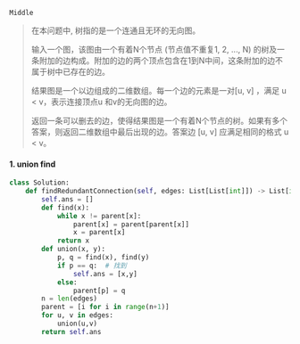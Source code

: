 `Middle`

> 在本问题中, 树指的是一个连通且无环的无向图。
>
> 输入一个图，该图由一个有着N个节点 (节点值不重复1, 2, ..., N) 的树及一条附加的边构成。附加的边的两个顶点包含在1到N中间，这条附加的边不属于树中已存在的边。
>
> 结果图是一个以边组成的二维数组。每一个边的元素是一对[u, v] ，满足 u < v，表示连接顶点u 和v的无向图的边。
>
> 返回一条可以删去的边，使得结果图是一个有着N个节点的树。如果有多个答案，则返回二维数组中最后出现的边。答案边 [u, v] 应满足相同的格式 u < v。
>

#### 1.  union find

```python
class Solution:
    def findRedundantConnection(self, edges: List[List[int]]) -> List[int]:
        self.ans = []
        def find(x):
            while x != parent[x]:
                parent[x] = parent[parent[x]]
                x = parent[x]
            return x
        def union(x, y):
            p, q = find(x), find(y)
            if p == q:  # 找到
                self.ans = [x,y]
            else:
                parent[p] = q
        n = len(edges)
        parent = [i for i in range(n+1)]
        for u, v in edges:
            union(u,v)
        return self.ans
```

